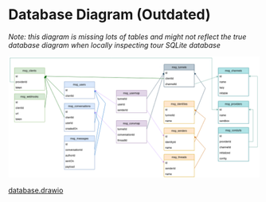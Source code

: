 # Database Diagram (Outdated)

_Note: this diagram is missing lots of tables and might not reflect the true database diagram when locally inspecting tour SQLite database_

![Database Diagram](./database.png 'Diagram')

[database.drawio](./database.drawio)
